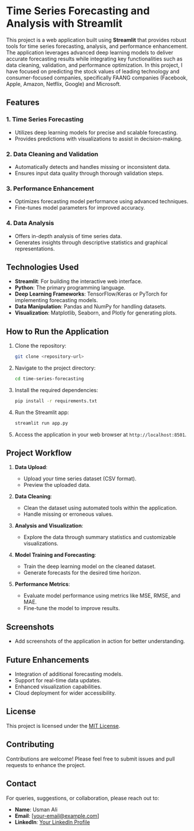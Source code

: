 # Time Series Forecasting and Analysis with Streamlit

This project is a web application built using **Streamlit** that provides robust tools for time series forecasting, analysis, and performance enhancement. The application leverages advanced deep learning models to deliver accurate forecasting results while integrating key functionalities such as data cleaning, validation, and performance optimization. In this project, I have focused on predicting the stock values of leading technology and consumer-focused companies, specifically FAANG companies (Facebook, Apple, Amazon, Netflix, Google) and Microsoft.

## Features

### 1. **Time Series Forecasting**
- Utilizes deep learning models for precise and scalable forecasting.
- Provides predictions with visualizations to assist in decision-making.

### 2. **Data Cleaning and Validation**
- Automatically detects and handles missing or inconsistent data.
- Ensures input data quality through thorough validation steps.

### 3. **Performance Enhancement**
- Optimizes forecasting model performance using advanced techniques.
- Fine-tunes model parameters for improved accuracy.

### 4. **Data Analysis**
- Offers in-depth analysis of time series data.
- Generates insights through descriptive statistics and graphical representations.

## Technologies Used

- **Streamlit**: For building the interactive web interface.
- **Python**: The primary programming language.
- **Deep Learning Frameworks**: TensorFlow/Keras or PyTorch for implementing forecasting models.
- **Data Manipulation**: Pandas and NumPy for handling datasets.
- **Visualization**: Matplotlib, Seaborn, and Plotly for generating plots.

## How to Run the Application

1. Clone the repository:
   ```bash
   git clone <repository-url>
   ```
2. Navigate to the project directory:
   ```bash
   cd time-series-forecasting
   ```
3. Install the required dependencies:
   ```bash
   pip install -r requirements.txt
   ```
4. Run the Streamlit app:
   ```bash
   streamlit run app.py
   ```
5. Access the application in your web browser at `http://localhost:8501`.

## Project Workflow

1. **Data Upload**:
   - Upload your time series dataset (CSV format).
   - Preview the uploaded data.

2. **Data Cleaning**:
   - Clean the dataset using automated tools within the application.
   - Handle missing or erroneous values.

3. **Analysis and Visualization**:
   - Explore the data through summary statistics and customizable visualizations.

4. **Model Training and Forecasting**:
   - Train the deep learning model on the cleaned dataset.
   - Generate forecasts for the desired time horizon.

5. **Performance Metrics**:
   - Evaluate model performance using metrics like MSE, RMSE, and MAE.
   - Fine-tune the model to improve results.

## Screenshots
- Add screenshots of the application in action for better understanding.

## Future Enhancements
- Integration of additional forecasting models.
- Support for real-time data updates.
- Enhanced visualization capabilities.
- Cloud deployment for wider accessibility.

## License
This project is licensed under the [MIT License](LICENSE).

## Contributing
Contributions are welcome! Please feel free to submit issues and pull requests to enhance the project.

## Contact
For queries, suggestions, or collaboration, please reach out to:
- **Name**: Usman Ali
- **Email**: [your-email@example.com]
- **LinkedIn**: [Your LinkedIn Profile](https://www.linkedin.com/in/your-profile)
